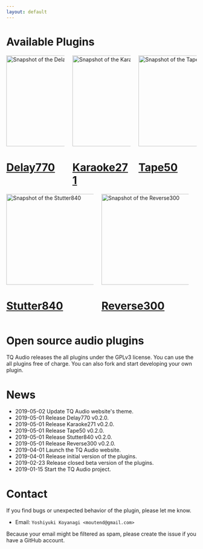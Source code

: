 ```yaml
---
layout: default
---
```

<style>
.download-link {
  display: inline-block;
  width: 128px;
  color: #FFF;
  background-color: #928C36;
  border-radius: 4px;
}
.download-link-platform {
  font-size: 20px;
  font-weight: bold;
  text-align: center;
  margin: 0;
  padding-top: 24px;
}
.download-link-text {
  font-size: 11px;
  text-align: center;
  margin: 0;
  padding-top: 16px;
}

.download-link-version {
  font-size: 10px;
  font-weight: bold;
  opacity: 0.75;
  text-align: center;
  margin: 0;
  padding-top: 4px;
  padding-bottom: 8px;
}

.columns {
  display: flex;
}
.column {
  flex: 1;
}
@media only screen and (max-width: 768px) {
  .columns {
    display: block;
  }
  .column {
    display: block;
  margin-right: 0;
  }
}
</style>
<div id="plugins-area">
  <h1>Available Plugins</h1>
  <div class="columns">
    <div class="column">
      <a href="https://tqaudio.github.io/products/delay770/"><img alt="Snapshot of the Delay770" src="https://tqaudio.github.io/img/delay770.png" width="240px"></a>
      <h1><a href="https://tqaudio.github.io/products/delay770/">Delay770</a></h1>
    </div>
    <div class="column">
      <a href="https://tqaudio.github.io/products/karaoke271/"><img alt="Snapshot of the Karaoke271" src="https://tqaudio.github.io/img/karaoke271.png" width="240px"></a>
      <h1><a href="https://tqaudio.github.io/products/karaoke271/">Karaoke271</a></h1>
    </div>
    <div class="column">
      <a href="https://tqaudio.github.io/products/tape50/"><img alt="Snapshot of the Tape50" src="https://tqaudio.github.io/img/tape50.png" width="240px"></a>
      <h1><a href="https://tqaudio.github.io/products/tape50/">Tape50</a></h1>
    </div>
  </div>
  <div class="columns">
    <div class="column">
      <a href="https://tqaudio.github.io/products/stutter840/"><img alt="Snapshot of the Stutter840" src="https://tqaudio.github.io/img/stutter840.png" width="240px"></a>
      <h1><a href="https://tqaudio.github.io/products/stutter840/">Stutter840</a></h1>
    </div>
    <div class="column">
      <a href="https://tqaudio.github.io/products/reverse300/"><img alt="Snapshot of the Reverse300" src="https://tqaudio.github.io/img/reverse300.png" width="240px"></a>
      <h1><a href="https://tqaudio.github.io/products/reverse300/">Reverse300</a></h1>
    </div>
    <div class="column">
      <!-- placeholder -->
    </div>
  </div>
</div>

# Open source audio plugins

TQ Audio releases the all plugins under the GPLv3 license. You can use the all plugins free of charge. You can also fork and start developing your own plugin.

# News

- 2019-05-02 Update TQ Audio website's theme.
- 2019-05-01 Release Delay770 v0.2.0.
- 2019-05-01 Release Karaoke271 v0.2.0.
- 2019-05-01 Release Tape50 v0.2.0.
- 2019-05-01 Release Stutter840 v0.2.0.
- 2019-05-01 Release Reverse300 v0.2.0.
- 2019-04-01 Launch the TQ Audio website.
- 2019-04-01 Release initial version of the plugins.
- 2019-02-23 Release closed beta version of the plugins.
- 2019-01-15 Start the TQ Audio project.

# Contact

If you find bugs or unexpected behavior of the plugin, please let me know.

- Email: `Yoshiyuki Koyanagi <moutend@gmail.com>`

Because your email might be filtered as spam, please create the issue if you have a GitHub account.
